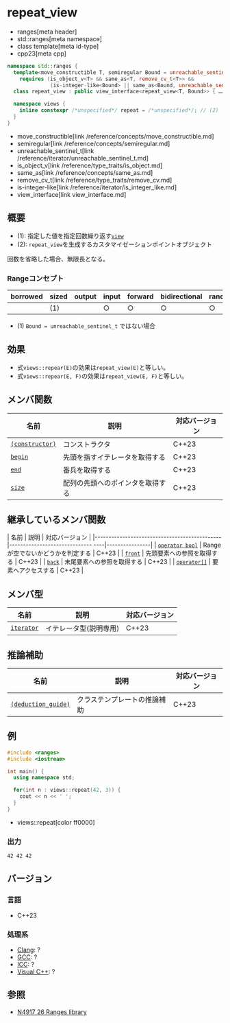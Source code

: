 # repeat_view
* ranges[meta header]
* std::ranges[meta namespace]
* class template[meta id-type]
* cpp23[meta cpp]

```cpp
namespace std::ranges {
  template<move_constructible T, semiregular Bound = unreachable_sentinel_t>
    requires (is_object_v<T> && same_as<T, remove_cv_t<T>> &&
              (is-integer-like<Bound> || same_as<Bound, unreachable_sentinel_t>))
  class repeat_view : public view_interface<repeat_view<T, Bound>> { …… }; // (1)

  namespace views {
    inline constexpr /*unspecified*/ repeat = /*unspecified*/; // (2)
  }
}
```
* move_constructible[link /reference/concepts/move_constructible.md]
* semiregular[link /reference/concepts/semiregular.md]
* unreachable_sentinel_t[link /reference/iterator/unreachable_sentinel_t.md]
* is_object_v[link /reference/type_traits/is_object.md]
* same_as[link /reference/concepts/same_as.md]
* remove_cv_t[link /reference/type_traits/remove_cv.md]
* is-integer-like[link /reference/iterator/is_integer_like.md]
* view_interface[link view_interface.md]

## 概要
- (1): 指定した値を指定回数繰り返す[`view`](view.md)
- (2): `repeat_view`を生成するカスタマイゼーションポイントオブジェクト

回数を省略した場合、無限長となる。

### Rangeコンセプト

| borrowed | sized | output | input | forward | bidirectional | random_access | contiguous | common | viewable | view |
|----------|-------|--------|-------|---------|---------------|---------------|------------|--------|----------|------|
|          | (1)   |        | ○    | ○      | ○            | ○            |            | (1)    | ○       | ○   |

- (1) `Bound = unreachable_sentinel_t` ではない場合

## 効果
- 式`views::repear(E)`の効果は`repeat_view(E)`と等しい。
- 式`views::repear(E, F)`の効果は`repeat_view(E, F)`と等しい。

## メンバ関数

| 名前                                             | 説明                             | 対応バージョン |
|--------------------------------------------------|----------------------------------|----------------|
| [`(constructor)`](repeat_view/op_constructor.md.nolink)  | コンストラクタ                   | C++23          |
| [`begin`](repeat_view/begin.md.nolink)                   | 先頭を指すイテレータを取得する   | C++23          |
| [`end`](repeat_view/end.md.nolink)                       | 番兵を取得する                   | C++23          |
| [`size`](repeat_view/data.md.nolink)                     | 配列の先頭へのポインタを取得する | C++23          |

## 継承しているメンバ関数

| 名前                                         | 説明                              | 対応バージョン |
|----------------------------------------------|------------------------------ ----|----------------|
| [`operator bool`](view_interface/op_bool.md) | Rangeが空でないかどうかを判定する | C++23          |
| [`front`](view_interface/front.md)           | 先頭要素への参照を取得する        | C++23          |
| [`back`](view_interface/back.md)             | 末尾要素への参照を取得する        | C++23          |
| [`operator[]`](view_interface/op_at.md)      | 要素へアクセスする                | C++23          |

## メンバ型

| 名前                                      | 説明                         | 対応バージョン |
|-------------------------------------------|------------------------------|----------------|
| [`iterator`](repeat_view/iterator.md)     | イテレータ型(説明専用)       | C++23          |


## 推論補助

| 名前                                                  | 説明                         | 対応バージョン |
|-------------------------------------------------------|------------------------------|----------------|
| [`(deduction_guide)`](repeat_view/op_deduction_guide.md.nolink) | クラステンプレートの推論補助 | C++23          |

## 例
```cpp example
#include <ranges>
#include <iostream>

int main() {
  using namespace std;

  for(int n : views::repeat(42, 3)) {
    cout << n << ' ';
  }
}
```
* views::repeat[color ff0000]

### 出力
```
42 42 42
```

## バージョン
### 言語
- C++23

### 処理系
- [Clang](/implementation.md#clang): ?
- [GCC](/implementation.md#gcc): ?
- [ICC](/implementation.md#icc): ?
- [Visual C++](/implementation.md#visual_cpp): ?

## 参照
- [N4917 26 Ranges library](https://timsong-cpp.github.io/cppwp/ranges)
